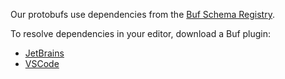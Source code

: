 Our protobufs use dependencies from the
[Buf Schema Registry](https://buf.build/explore).

To resolve dependencies in your editor, download a Buf plugin:
* [JetBrains](https://plugins.jetbrains.com/plugin/19147-buf-for-protocol-buffers)
* [VSCode](https://marketplace.visualstudio.com/items?itemName=bufbuild.vscode-buf)